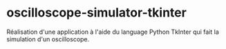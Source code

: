# oscilloscope-simulator-tkinter
Réalisation d'une application à l'aide du language Python TkInter qui fait la simulation d'un oscilloscope.
